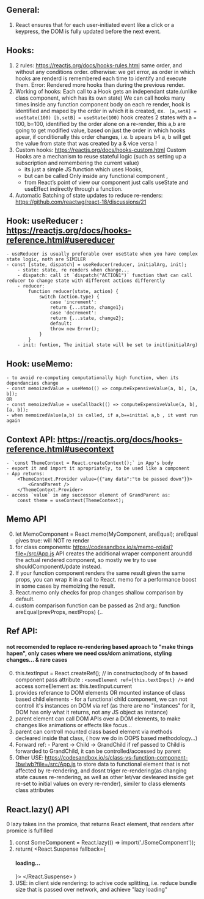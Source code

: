 ## General:
1. React ensures that for each user-initiated event like a click or a keypress, the DOM is fully updated before the next event.

## Hooks: 
1. 2 rules: https://reactjs.org/docs/hooks-rules.html 
    same order, and without any conditions order.
    otherwise: we get error, as order in which hooks are renderd is remembered each time to identify and execute them.
    Error:
    Rendered more hooks than during the previous render.
2. Working of hooks:
    Each call to a Hook gets an independant state.(unlike class component, which has its own state)
    We can call hooks many times inside any function component body
    on each re render, hook is identified and maped by the order in which it is created,
    ex. ``` [a,setA] = useState(100)
            [b,setB] = useState(100)``` 
    hook creates 2 states with a = 100, b=100, identified by the order alone
    on a re-render, this a,b are going to get modified value, based on just the order in which hooks apear, if conditionally this order changes, i.e. b apears b4 a, b will get the value from state that was created by a & vice versa !
3.  Custom hooks: https://reactjs.org/docs/hooks-custom.html 
     Custom Hooks are a mechanism to reuse stateful logic (such as setting up a subscription and remembering the current value)
    - its just a simple JS function which uses Hooks, 
    - but can be called Only inside any functional component , 
    - from React’s point of view our component just calls useState and useEffect indirectly through a function.
4.  Automatic Batching of state updates to reduce re-renders:
    https://github.com/reactwg/react-18/discussions/21

## Hook: useReducer : https://reactjs.org/docs/hooks-reference.html#usereducer 
    - useReducer is usually preferable over useState when you have complex state logic, noth are SIMILER
    - const [state, dispatch] = useReducer(reducer, initialArg, init);
        - state: state, re renders when change...
        - dispatch: call it `dispatch("ACTION1")` function that can call reducer to change state with different actions differently
        - reducer: 
            function reducer(state, action) {
                switch (action.type) {
                    case 'increment':
                    return {...state, change1};
                    case 'decrement':
                    return {...state, change2};
                    default:
                    throw new Error();
                }
            }
        - init: funtion, The initial state will be set to init(initialArg)

## Hook: useMemo: 
    - to avoid re-computing computationally high function, when its dependancies change
    - const memoizedValue = useMemo(() => computeExpensiveValue(a, b), [a, b]);
    OR
    - const memoizedValue = useCallback(() => computeExpensiveValue(a, b), [a, b]);
    - when memoizedValue(a,b) is called, if a,b==initial a,b , it wont run again
    
## Context API: https://reactjs.org/docs/hooks-reference.html#usecontext 
    - `const ThemeContext = React.createContext();` in App's body
    - export it and import it apropriately, to be used like a component
    - App returns: 
        <ThemeContext.Provider value={{"any data":"to be passed down"}}>
            <GrandParent />
        </ThemeContext.Provider>
    - access `value` in any successor element of GrandParent as:
        const theme = useContext(ThemeContext);


## Memo API
0.  let MemoComponent = React.memo(MyComponent, areEqual);
    areEqual gives true: will NOT re render
1.  for class components:  https://codesandbox.io/s/memo-roj4si?file=/src/App.js
    API creates the additional wraper component aroundd the actual rendered component, so mostly we try to use shouldComponentUpdate instead.
2.  If your function component renders the same result given the same props, you can wrap it in a call to React. memo for a performance boost in some cases by memoizing the result.
3.  React.memo only checks for prop changes shallow comparison by default.
4.  custom comparison function can be passed as 2nd arg.: function areEqual(prevProps, nextProps) {..

## Ref API: 
#### not recomended to replace re-rendering based aproach to "make things hapen", only cases where we need css/dom animations, styling changes... & rare cases
0.  this.textInput = React.createRef(); // in constructor/body of fn based component
    pass attribute : `<someElement ref={this.textInput} />`
    and access someElement as: this.textInput.current
1. provides referance to DOM elements OR mounted instance of class based child elements
        - for a functional child component, we can not controll it's instances on DOM via ref
        (as there are no "instances" for it, DOM has only what it returns, not any JS object as instance)
2. parent element can call DOM APIs over a DOM elements, to make changes like animations or effects like focus...
3. parent can controll mounted class based element via methods decleared inside that class, ( how we do in OOPS based methodology...)
4.  Forward ref:
        - Parent -> Child -> GrandChild
        if ref passed to Child is forwarded to GrandChild, it can be controlled/accessed by parent 
5. Other USE: https://codesandbox.io/s/class-vs-function-component-1bwlwb?file=/src/App.js 
to store data to functional element that is not affected by re-rendering, and dosnt triger re-rendering(as changing state causes re-rendering, as well as other let/var devleared inside get re-set to initial values on every re-render), similer to class elements class attributes


## React.lazy() API
0   lazy takes inn the promice, that returns React element, that renders after promice is fulfilled
1.  const SomeComponent = React.lazy(() => import('./SomeComponent'));
2.  return(
        <React.Suspense fallback={<h4>loading...</h4>}>
            <SomeComponent />
        </React.Suspense>
    )
3. USE: 
    in client side rendering:  to achive code splitting, i.e. reduce bundle size that is passed over network, and achieve "lazy loading"

     